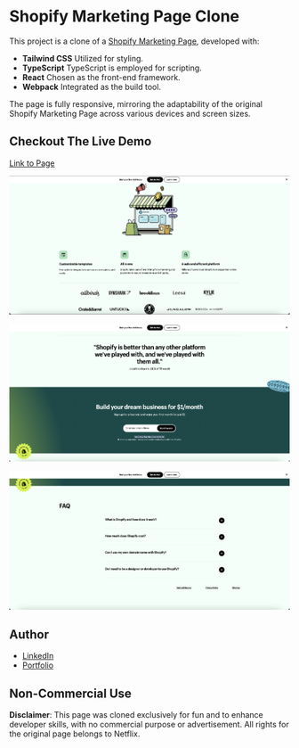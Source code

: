 # Shopify Marketing Page Clone

This project is a clone of a [Shopify Marketing Page](https://www.shopify.com/free-trial?term=shopify&adid=699117274727&campaignid=21270911700&branded_enterprise=1&BOID=brand&utm_medium=cpc&utm_source=google&gad_source=1&gclid=Cj0KCQjwvb-zBhCmARIsAAfUI2s8L0lHnYr8tErd2m2x9oBG-JSxsxhSW5HxQAZ9tqTF7byRSfBLLlUaAmwoEALw_wcB&cmadid=516752332;cmadvertiserid=10730501;cmcampaignid=26990768;cmplacementid=324494362;cmcreativeid=163722649;cmsiteid=5500011), developed with:

- **Tailwind CSS** Utilized for styling.
- **TypeScript** TypeScript is employed for scripting.
- **React** Chosen as the front-end framework.
- **Webpack** Integrated as the build tool.

The page is fully responsive, mirroring the adaptability of the original Shopify Marketing Page across various devices and screen sizes.

## Checkout The Live Demo

[Link to Page](https://shopify-clone-by-peach.netlify.app/)

![Shopify Marketing Page - Desktop-top](https://raw.githubusercontent.com/Peac-h/shopify-landing-page/main/screenshot_desktop_top.png)

![Shopify Marketing Page - Desktop-middle](https://raw.githubusercontent.com/Peac-h/shopify-landing-page/main/screenshot_desktop_middle.png)

![Shopify Marketing Page - Desktop-bottom](https://raw.githubusercontent.com/Peac-h/shopify-landing-page/main/screenshot_desktop_bottom.png)

## Author

- [LinkedIn](https://www.linkedin.com/in/tamta-lomidze-b336b9266/)
- [Portfolio](https://peachfolio.online/)

## Non-Commercial Use

**Disclaimer**: This page was cloned exclusively for fun and to enhance developer skills, with no commercial purpose or advertisement. All rights for the original page belongs to Netflix.
